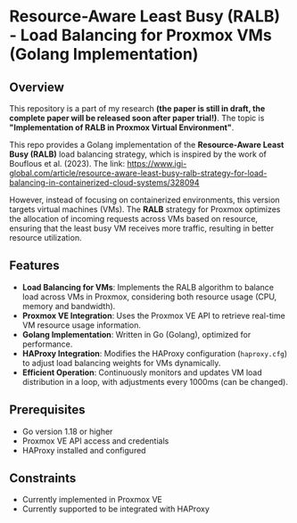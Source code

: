 # Resource-Aware Least Busy (RALB) - Load Balancing for Proxmox VMs (Golang Implementation)

## Overview

This repository is a part of my research __(the paper is still in draft, the complete paper will be released soon after paper trial!)__. The topic is **"Implementation of RALB in Proxmox Virtual Environment"**. 

This repo provides a Golang implementation of the **Resource-Aware Least Busy (RALB)** load balancing strategy, which is inspired by the work of Bouflous et al. (2023). The link: https://www.igi-global.com/article/resource-aware-least-busy-ralb-strategy-for-load-balancing-in-containerized-cloud-systems/328094

However, instead of focusing on containerized environments, this version targets virtual machines (VMs). The **RALB** strategy for Proxmox optimizes the allocation of incoming requests across VMs based on resource, ensuring that the least busy VM receives more traffic, resulting in better resource utilization.

## Features

- **Load Balancing for VMs**: Implements the RALB algorithm to balance load across VMs in Proxmox, considering both resource usage (CPU, memory and bandwidth).
- **Proxmox VE Integration**: Uses the Proxmox VE API to retrieve real-time VM resource usage information.
- **Golang Implementation**: Written in Go (Golang), optimized for performance.
- **HAProxy Integration**: Modifies the HAProxy configuration (`haproxy.cfg`) to adjust load balancing weights for VMs dynamically.
- **Efficient Operation**: Continuously monitors and updates VM load distribution in a loop, with adjustments every 1000ms (can be changed).

## Prerequisites

- Go version 1.18 or higher
- Proxmox VE API access and credentials
- HAProxy installed and configured

## Constraints

- Currently implemented in Proxmox VE
- Currently supported to be integrated with HAProxy